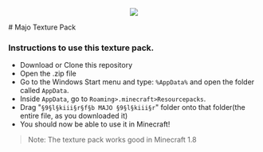 <p align="center"><img src="https://igorkowalczyk.github.io/txt/%C2%A79%C2%A7l%C2%A7kiii%C2%A7r%C2%A7f%C2%A7b%20MAJO%20%C2%A79%C2%A7l%C2%A7kiii%C2%A7r/pack.png"></p>
# Majo Texture Pack

### Instructions to use this texture pack.

 - Download or Clone this repository
 - Open the .zip file
 - Go to the Windows Start menu and type: `%AppData%` and open the folder called `AppData`.
 - Inside `AppData`, go to `Roaming>.minecraft>Resourcepacks`.
 - Drag "`§9§l§kiii§r§f§b MAJO §9§l§kiii§r`" folder onto that folder(the entire file, as you downloaded it)
 - You should now be able to use it in Minecraft!
 
> Note: The texture pack works good in Minecraft 1.8
